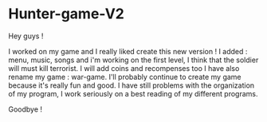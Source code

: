 # Hunter-game-V2
Hey guys !

I worked on my game and I really liked create this new version ! I added : menu, music, songs and i'm working on the first level, I think that the soldier will must kill terrorist. I will add coins and recompenses too I have also rename my game : war-game. I'll probably continue to create my game because it's really fun and good. I have still problems with the organization of my program, I work seriously on a best reading of my different programs.

Goodbye !
